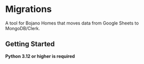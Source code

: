 # Migrations

A tool for Bojano Homes that moves data from Google Sheets to MongoDB/Clerk.

## Getting Started

**Python 3.12 or higher is required**


